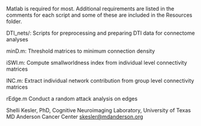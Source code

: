 Matlab is required for most. Additional requirements are listed in the comments for each script and some of these are included in the Resources folder.

DTI_nets/:	Scripts for preprocessing and preparing DTI data for connectome analyses 

minD.m:     Threshold matrices to minimum connection density

iSWI.m:     Compute smallworldness index from individual level connectivity matrices

INC.m:      Extract individual network contribution from group level connectivity matrices

rEdge.m     Conduct a random attack analysis on edges

Shelli Kesler, PhD, Cognitive Neuroimaging Laboratory, University of Texas MD Anderson Cancer Center
skesler@mdanderson.org
